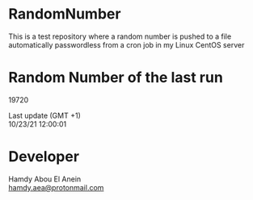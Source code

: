 # RandomNumber    
This is a test repository where a random number is pushed to a file automatically passwordless from a cron job in my Linux CentOS server    
# Random Number of the last run   
19720
      
Last update (GMT +1)    
10/23/21 12:00:01
# Developer    
Hamdy Abou El Anein   
hamdy.aea@protonmail.com
